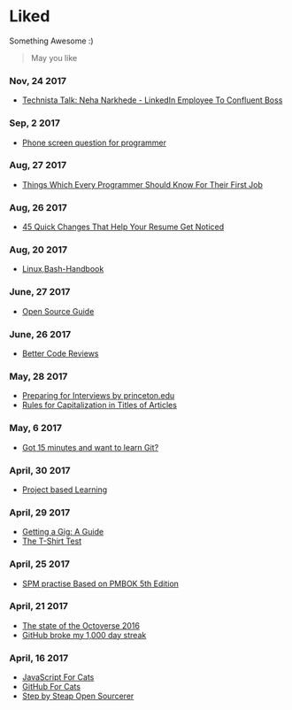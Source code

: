 # Liked

Something Awesome :)

>May you like


### Nov, 24 2017
- [Technista Talk: Neha Narkhede - LinkedIn Employee To Confluent Boss](https://www.forbes.com/sites/jumokedada/2017/10/21/technista-talk-neha-narkhede-linkedin-employee-to-confluent-boss/#10a851816884)

### Sep, 2 2017
- [Phone screen question for programmer](https://sites.google.com/site/steveyegge2/five-essential-phone-screen-questions)

### Aug, 27 2017
- [Things Which Every Programmer Should Know For Their First Job](http://www.applematters.com/article/10-things-every-programmer-should-know-for-their-first-job/)

### Aug, 26 2017
- [45 Quick Changes That Help Your Resume Get Noticed](https://www.themuse.com/advice/45-quick-changes-that-help-your-resume-get-noticed-2)

### Aug, 20 2017
- [Linux,Bash-Handbook](https://github.com/denysdovhan/bash-handbook)

### June, 27 2017
- [Open Source Guide](https://opensource.guide/)

### June, 26 2017
- [Better Code Reviews](http://www.bettercode.reviews/)

### May, 28 2017
- [Preparing for Interviews by princeton.edu](https://careerservices.princeton.edu/undergraduate-students/interviews-offers/preparing-interviews)
- [Rules for Capitalization in Titles of Articles](http://grammar.yourdictionary.com/capitalization/rules-for-capitalization-in-titles.html)

### May, 6 2017
- [Got 15 minutes and want to learn Git?](https://try.github.io/levels/1/challenges/1)

### April, 30 2017
- [Project based Learning](https://github.com/tuvttran/project-based-learning)

### April, 29 2017
- [Getting a Gig: A Guide](https://github.com/cassidoo/getting-a-gig)
- [The T-Shirt Test](http://futurice.com/blog/the-t-shirt-test)

### April, 25 2017
- [SPM practise Based on PMBOK 5th Edition](https://www.tutorialspoint.com/pmp-exams/pmp_sample_questions.htm)

### April, 21 2017
- [The state of the Octoverse 2016](https://octoverse.github.com/)
- [GitHub broke my 1,000 day streak](https://medium.freecodecamp.com/github-broke-my-1-000-day-streak-6ec0c4c3a7d9)

### April, 16 2017
- [JavaScript For Cats](http://jsforcats.com/)
- [GitHub For Cats](http://ericsteinborn.com/github-for-cats)
- [Step by Steap Open Sourcerer](http://opensourcerer.diy.org/)
